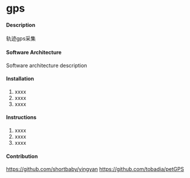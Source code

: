 # gps

#### Description
轨迹gps采集

#### Software Architecture
Software architecture description

#### Installation

1.  xxxx
2.  xxxx
3.  xxxx

#### Instructions

1.  xxxx
2.  xxxx
3.  xxxx

#### Contribution
https://github.com/shortbaby/yingyan
https://github.com/tobadia/petGPS